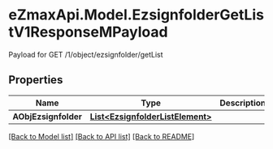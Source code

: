 # eZmaxApi.Model.EzsignfolderGetListV1ResponseMPayload
Payload for GET /1/object/ezsignfolder/getList

## Properties

Name | Type | Description | Notes
------------ | ------------- | ------------- | -------------
**AObjEzsignfolder** | [**List&lt;EzsignfolderListElement&gt;**](EzsignfolderListElement.md) |  | 

[[Back to Model list]](../README.md#documentation-for-models) [[Back to API list]](../README.md#documentation-for-api-endpoints) [[Back to README]](../README.md)

